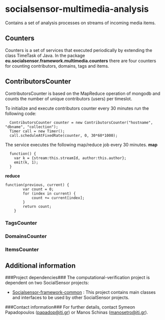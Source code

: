 socialsensor-multimedia-analysis
================================

Contains a set of analysis processes on streams of incoming media items.

<h2>Counters</h2>
<p> Counters is a set of services that executed periodically by extending the class TimeTask of Java. In the package <b>eu.socialsensor.framework.multimedia.counters</b> there are four counters for counting contributors, domains, tags and items. 

</p>

<h2>ContributorsCounter</h2>
ContributorsCounter is based on the MapReduce operation of mongodb and counts the number of unique contributors (users) per timeslot.  

To initialize and execute contributors counter every 30 minutes run the following code:

      ContributorsCounter counter = new ContributorsCounter("hostname", "dbname", "collection");
      Timer call = new Timer();
      call.scheduleAtFixedRate(counter, 0, 30*60*1000);

The service executes the following map/reduce job every 30 minutes. 
<b>map</b>

      function() {
      	var k = {stream:this.streamId, author:this.author}; 
    	emit(k, 1);
      }
      
<b>reduce</b>    

	function(previous, current) {  
        	var count = 0;
        	for (index in current) {
        		count += current[index];
        	}
        	return count;
        }
        		
<h3>TagsCounter</h3>


<h3>DomainsCounter</h3>


<h3>ItemsCounter</h3>








Additional information
------------------------
###Project dependencies###
The computational-verification project is dependent on two SocialSensor projects:
* [Socialsensor-framework-common](https://github.com/socialsensor/socialsensor-framework-common) : This project contains main classes and interfaces to be used by other SocialSensor projects.

###Contact information###
For further details, contact Symeon Papadopoulos (papadop@iti.gr) or Manos Schinas (manosetro@iti.gr).
